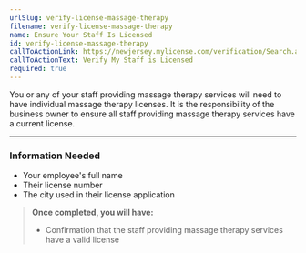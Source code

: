 ```yaml
---
urlSlug: verify-license-massage-therapy
filename: verify-license-massage-therapy
name: Ensure Your Staff Is Licensed
id: verify-license-massage-therapy
callToActionLink: https://newjersey.mylicense.com/verification/Search.aspx?facility=N
callToActionText: Verify My Staff is Licensed
required: true
---
```

You or any of your staff providing massage therapy services will need to have individual massage therapy licenses. It is the responsibility of the business owner to ensure all staff providing massage therapy services have a current license.

---
### Information Needed
* Your employee's full name
* Their license number
* The city used in their license application

>**Once completed, you will have:**
>
>* Confirmation that the staff providing massage therapy services have a valid license